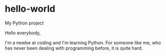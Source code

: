 # hello-world
My Python project


Hello everybody,

I'm a newbe at coding and I'm learning Python. For someone like me, who has never been dealing with programming before, it is quite hard.
